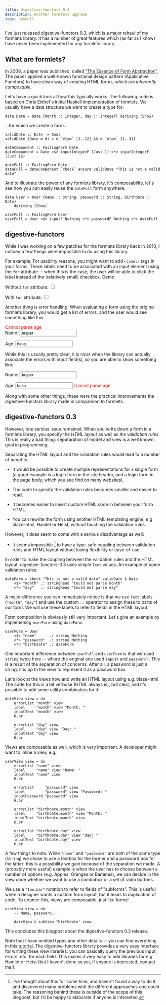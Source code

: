 ```yaml
---
title: digestive-functors 0.3
description: Another formlets upgrade
tags: haskell
---
```


I've just released digestive-functors 0.3, which is a major rehaul of my
formlets library. It has a number of great features which (as far as I know)
have never been implemented for any formlets library.

## What are formlets?

In 2008, a paper was published, called ["The Essence of Form Abstraction"]. The
paper applied a well-known functional design pattern (Applicative Functors) to
have clean way of creating HTML forms, which are *inherently composable*.

["The Essence of Form Abstraction"]: http://groups.inf.ed.ac.uk/links/formlets/

Let's have a quick look at how this typically works. The following code is based
on [Chris Eidhof]'s [initial Haskell implementation] of formlets. We usually have
a data structure we want to create a type for:

[Chris Eidhof]: http://eidhof.nl/
[initial Haskell implementation]: http://hackage.haskell.org/cgi-bin/hackage-scripts/package/formlets

~~~~~{.haskell}
data Date = Date {month :: Integer, day :: Integer} deriving (Show)
~~~~~

...for which we create a form...

~~~~~{.haskell}
validDate :: Date -> Bool
validDate (Date m d) = m `elem` [1..12] && d `elem` [1..31]

dateComponent :: FailingForm Date
dateComponent = Date <$> inputIntegerF (Just 1) <*> inputIntegerF (Just 16)

dateFull :: FailingForm Date
dateFull = dateComponent `check` ensure validDate "This is not a valid date"
~~~~~

And to illustrate the power of any formlets library, it's composability, let's
see how you can easily reuse the `dateFull` form anywhere:

~~~~~{.haskell}
data User = User {name :: String, password :: String, birthdate :: Date}
    deriving (Show)
 
userFull :: FailingForm User
userFull = User <$> inputF Nothing <*> passwordF Nothing <*> dateFull
~~~~~

## digestive-functors

While I was working on a few patches for the formlets library back in 2010, I
noticed a few things were impossible to do using this library.

For example, For usability reasons, you might want to add `<label>` tags in your
forms. These labels need to be associated with an input element using the `for`
attribute -- when this is the case, the user will be able to click the label
instead of the (relatively small) checkbox. Demo:

<form>
    <label>Without <code>for</code> attribute:</label>
    <input type="checkbox" id="checkbox1" />
</form>
<form>
    <label for="checkbox2">With <code>for</code> attribute:</label>
    <input type="checkbox" id="checkbox2" />
</form>

Another thing is error handling. When evaluating a form using the original
formlets library, you would get a list of errors, and the user would see
something like this:

<div style="color: red; text-weight: bold">Cannot parse age</div>
<form>
    <label for="text1">Name:</label>
    <input type="text" id="text1" value="Jasper" />
</form>
<form>
    <label for="text2">Age:</label>
    <input type="text" id="text2" value="hello" />
</form>

While this is usually pretty clear, it is nicer when the library can actually
associate the errors with input field(s), so you are able to show something
like:

<form>
    <label for="text3">Name:</label>
    <input type="text" id="text3" value="Jasper" />
</form>
<form>
    <label for="text4">Age:</label>
    <input type="text" id="text4" value="hello" />
    <span style="color: red; text-weight: bold">Cannot parse age</span>
</form>

Along with some other things, these were the practical improvements the
digestive-functors library made in comparison to formlets.

## digestive-functors 0.3

However, one serious issue remained. When you write down a form in a formlets
library, you specify the *HTML layout* as well as *the validation rules*. This
is really a bad thing: sepataration of model and view is a well known goal in
programming.

Separating the HTML layout and the validation rules would lead to a number of
benefits:

- It would be possible to create multiple representations for a single form (a
  good example is a login form in the site header, and a login form in the page
  body, which you see find on many websites).

- The code to specify the validation rules becomes smaller and easier to read.

- It becomes easier to insert custom HTML code in between your form HTML.

- You can rewrite the form using another HTML templating engine, e.g.
  blaze-html, Hamlet or Heist, without touching the validation rules.

However, it does seem to come with a serious disadvantage as well:

- It seems impossible [^impossible] to have a type-safe coupling between
  validation rules and HTML layout without losing flexibility or ease-of-use.

[^impossible]: I've thought about this for some time, and haven't found a way
    to do it, and discovered many problems with the different approaches one
    could take. The reasoning behind these is outside of the scope of this
    blogpost, but I'd be happy to elaborate if anyone is interested.

In order to make the coupling between the validation rules and the HTML layout,
digestive-functors-0.3 uses simple `Text` values. An example of some validation
rules:

~~~~~{.haskell}
dateForm = check "This is not a valid date" validDate $ Date
    <$> "month" .: stringRead "Could not parse month"
    <*> "day"   .: stringRead "Could not parse day"
~~~~~

A major difference you can immediately notice is that we use `Text` labels
(`"month"`, `"day"`) and use the custom `.:` operator to assign these to parts
of our form. We will use these labels to refer to fields in the HTML layout.

Form composition is obviously still very important. Let's give an example by
implemening `userForm` using `dateForm`:
 
~~~~~{.haskell}
userForm = User
    <$> "name"      .: string Nothing
    <*> "password"  .: string Nothing
    <*> "birthdate" .: dateForm
~~~~~

One important difference between `userFull` and `userForm` is that we used
`string` twice here -- where the original one used `inputF` and `passwordF`.
This is a result of the separation of concerns. After all, a password is just a
string: it is up to the view to represent it as a password box.

Let's look at the views now and write an HTML layout using e.g. blaze-html. The
code for this is a bit verbose (HTML always is), but clear, and it's possible to
add some utility combinators for it:

~~~~~{.haskell}
dateView view = do
    errorList "month" view
    label     "month" view "Month: "
    inputText "month" view
    H.br

    errorList "day" view
    label     "day" view "Day: "
    inputText "day" view
    H.br
~~~~~

Views are composable as well, which is very important. A developer might want to
inline a view, e.g.:

~~~~~{.haskell}
userView view = do
    errorList "name" view
    label     "name" view "Name: "
    inputText "name" view
    H.br

    errorList     "password" view
    label         "password" view "Password: "
    inputPassword "password" view
    H.br

    errorList "birthdate.month" view
    label     "birthdate.month" view "Month: "
    inputText "birthdate.month" view
    H.br

    errorList "birthdate.day" view
    label     "birthdate.day" view "Day: "
    inputText "birthdate.day" view
    H.br
~~~~~

A few things to note. While `"name"` and `"password"` are both of the same type
(`String`) we chose to use a textbox for the former and a password box for the
latter: this is a possibility we gain because of the separation we made. A
(probably more useful) example is when the user has to choose between a number
of options (e.g. Apples, Oranges or Bananas), we can decide in the view code
whether we want to use a combobox or a set of radio buttons.

We use a `"foo.bar"` notation to refer to fields of "subforms". This is useful
when a designer wants a custom form layout, but it leads to duplication of code.
To counter this, views are composable, just like forms!

~~~~~{.haskell}
userView view = do
    -- Name, password...

    dateView $ subView "birthdate" view
~~~~~

This concludes this blogpost about the digestive-functors 0.3 release.

Note that I have omitted types and other details -- you can find everything in
this [tutorial]. The digestive-functors library provides a very easy interface
for writing these view libraries: you can basically query the previous input,
errors, etc. for each field. This makes it very easy to add libraries for e.g.
Hamlet or Heist (but I haven't done so yet, if anyone is interested, contact
me!).

[tutorial]: http://github.com/jaspervdj/digestive-functors/blob/master/examples/tutorial.lhs
